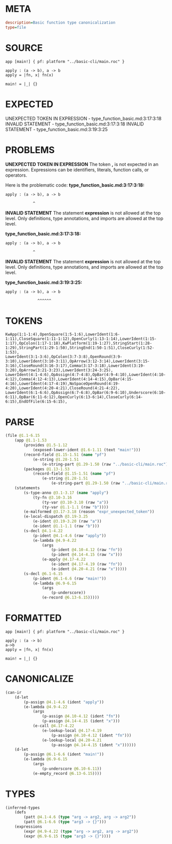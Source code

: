 # META
~~~ini
description=Basic function type canonicalization
type=file
~~~
# SOURCE
~~~roc
app [main!] { pf: platform "../basic-cli/main.roc" }

apply : (a -> b), a -> b
apply = |fn, x| fn(x)

main! = |_| {}
~~~
# EXPECTED
UNEXPECTED TOKEN IN EXPRESSION - type_function_basic.md:3:17:3:18
INVALID STATEMENT - type_function_basic.md:3:17:3:18
INVALID STATEMENT - type_function_basic.md:3:19:3:25
# PROBLEMS
**UNEXPECTED TOKEN IN EXPRESSION**
The token **,** is not expected in an expression.
Expressions can be identifiers, literals, function calls, or operators.

Here is the problematic code:
**type_function_basic.md:3:17:3:18:**
```roc
apply : (a -> b), a -> b
```
                ^


**INVALID STATEMENT**
The statement **expression** is not allowed at the top level.
Only definitions, type annotations, and imports are allowed at the top level.

**type_function_basic.md:3:17:3:18:**
```roc
apply : (a -> b), a -> b
```
                ^


**INVALID STATEMENT**
The statement **expression** is not allowed at the top level.
Only definitions, type annotations, and imports are allowed at the top level.

**type_function_basic.md:3:19:3:25:**
```roc
apply : (a -> b), a -> b
```
                  ^^^^^^


# TOKENS
~~~zig
KwApp(1:1-1:4),OpenSquare(1:5-1:6),LowerIdent(1:6-1:11),CloseSquare(1:11-1:12),OpenCurly(1:13-1:14),LowerIdent(1:15-1:17),OpColon(1:17-1:18),KwPlatform(1:19-1:27),StringStart(1:28-1:29),StringPart(1:29-1:50),StringEnd(1:50-1:51),CloseCurly(1:52-1:53),
LowerIdent(3:1-3:6),OpColon(3:7-3:8),OpenRound(3:9-3:10),LowerIdent(3:10-3:11),OpArrow(3:12-3:14),LowerIdent(3:15-3:16),CloseRound(3:16-3:17),Comma(3:17-3:18),LowerIdent(3:19-3:20),OpArrow(3:21-3:23),LowerIdent(3:24-3:25),
LowerIdent(4:1-4:6),OpAssign(4:7-4:8),OpBar(4:9-4:10),LowerIdent(4:10-4:12),Comma(4:12-4:13),LowerIdent(4:14-4:15),OpBar(4:15-4:16),LowerIdent(4:17-4:19),NoSpaceOpenRound(4:19-4:20),LowerIdent(4:20-4:21),CloseRound(4:21-4:22),
LowerIdent(6:1-6:6),OpAssign(6:7-6:8),OpBar(6:9-6:10),Underscore(6:10-6:11),OpBar(6:11-6:12),OpenCurly(6:13-6:14),CloseCurly(6:14-6:15),EndOfFile(6:15-6:15),
~~~
# PARSE
~~~clojure
(file @1.1-6.15
	(app @1.1-1.53
		(provides @1.5-1.12
			(exposed-lower-ident @1.6-1.11 (text "main!")))
		(record-field @1.15-1.51 (name "pf")
			(e-string @1.28-1.51
				(e-string-part @1.29-1.50 (raw "../basic-cli/main.roc"))))
		(packages @1.13-1.53
			(record-field @1.15-1.51 (name "pf")
				(e-string @1.28-1.51
					(e-string-part @1.29-1.50 (raw "../basic-cli/main.roc"))))))
	(statements
		(s-type-anno @3.1-3.17 (name "apply")
			(ty-fn @3.10-3.16
				(ty-var @3.10-3.10 (raw "a"))
				(ty-var @1.1-1.1 (raw "b"))))
		(e-malformed @3.17-3.18 (reason "expr_unexpected_token"))
		(e-local-dispatch @3.19-3.25
			(e-ident @3.19-3.20 (raw "a"))
			(e-ident @1.1-1.1 (raw "b")))
		(s-decl @4.1-4.22
			(p-ident @4.1-4.6 (raw "apply"))
			(e-lambda @4.9-4.22
				(args
					(p-ident @4.10-4.12 (raw "fn"))
					(p-ident @4.14-4.15 (raw "x")))
				(e-apply @4.17-4.22
					(e-ident @4.17-4.19 (raw "fn"))
					(e-ident @4.20-4.21 (raw "x")))))
		(s-decl @6.1-6.15
			(p-ident @6.1-6.6 (raw "main!"))
			(e-lambda @6.9-6.15
				(args
					(p-underscore))
				(e-record @6.13-6.15)))))
~~~
# FORMATTED
~~~roc
app [main!] { pf: platform "../basic-cli/main.roc" }

apply : (a -> b)
a->b
apply = |fn, x| fn(x)

main! = |_| {}
~~~
# CANONICALIZE
~~~clojure
(can-ir
	(d-let
		(p-assign @4.1-4.6 (ident "apply"))
		(e-lambda @4.9-4.22
			(args
				(p-assign @4.10-4.12 (ident "fn"))
				(p-assign @4.14-4.15 (ident "x")))
			(e-call @4.17-4.22
				(e-lookup-local @4.17-4.19
					(p-assign @4.10-4.12 (ident "fn")))
				(e-lookup-local @4.20-4.21
					(p-assign @4.14-4.15 (ident "x"))))))
	(d-let
		(p-assign @6.1-6.6 (ident "main!"))
		(e-lambda @6.9-6.15
			(args
				(p-underscore @6.10-6.11))
			(e-empty_record @6.13-6.15))))
~~~
# TYPES
~~~clojure
(inferred-types
	(defs
		(patt @4.1-4.6 (type "arg -> arg2, arg -> arg2"))
		(patt @6.1-6.6 (type "arg3 -> {}")))
	(expressions
		(expr @4.9-4.22 (type "arg -> arg2, arg -> arg2"))
		(expr @6.9-6.15 (type "arg3 -> {}"))))
~~~

